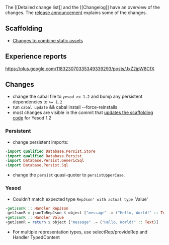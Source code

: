 The [[Detailed change list]] and the [[Changelog]] have an overview of the changes.
The [release announcement](http://www.yesodweb.com/blog/2013/05/yesod-1-2-released) explains some of the changes.

## Scaffolding

* [Changes to combine static assets](https://github.com/yesodweb/yesod-scaffold/commit/fe2e2a0eed1f0cb2cc4b09b144df0a08f66e294a)

## Experience reports

https://plus.google.com/118323070335349339293/posts/JxZ2jpW8CfX

## Changes

* change the cabal file to `yesod >= 1.2` and bump any persistent dependencies to `>= 1.2`
* run `cabal update` && cabal install --force-reinstalls
* most changes are visible in the commit that [updates the scaffolding code](https://github.com/yesodweb/yesod-scaffold/commit/95a04a71bf7f2202dd51d2dafe5c4168c66e6412) for Yesod 1.2

### Persistent

* change persistent imports:

``` haskell
-import qualified Database.Persist.Store
+import qualified Database.Persist
-import Database.Persist.GenericSql
+import Database.Persist.Sql
```

* change the `persist` quasi-quoter to `persistUpperCase`. 

### Yesod

* Couldn't match expected type `RepJson' with actual type `Value'

``` haskell
-getJsonR :: Handler RepJson
-getJsonR = jsonToRepJson $ object ["message" .= ("Hello, World!" :: Text)]
+getJsonR :: Handler Value
+getJsonR = return $ object ["message" .= ("Hello, World!" :: Text)]
```

* For multiple representation types, use selectRep/provideRep and Handler TypedContent